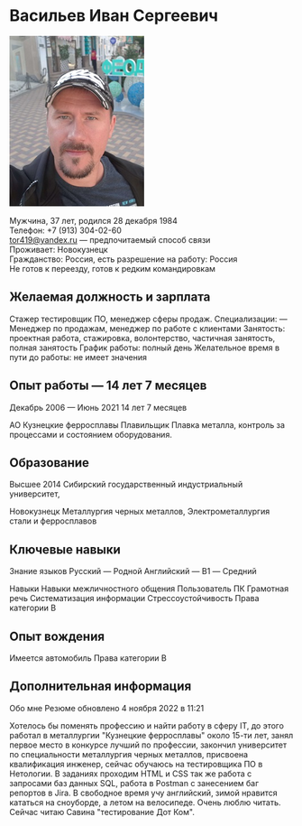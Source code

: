 # Васильев Иван Сергеевич
![фото](/img/1663158425981.JPEG)

Мужчина, 37 лет, родился 28 декабря 1984  
Телефон: +7 (913) 304-02-60  
tor419@yandex.ru — предпочитаемый способ связи  
Проживает: Новокузнецк  
Гражданство: Россия, есть разрешение на работу: Россия  
Не готов к переезду, готов к редким командировкам  

## Желаемая должность и зарплата
Стажер тестировщик ПО, менеджер сферы продаж.
Специализации:
— Менеджер по продажам, менеджер по работе с клиентами
Занятость: проектная работа, стажировка, волонтерство, частичная занятость,
полная занятость
График работы: полный день
Желательное время в пути до работы: не имеет значения

## Опыт работы — 14 лет 7 месяцев
Декабрь 2006 —
Июнь 2021
14 лет 7 месяцев

АО Кузнецкие ферросплавы
Плавильщик
Плавка металла, контроль за процессами и состоянием оборудования.

## Образование
Высшее
2014 Сибирский государственный индустриальный университет,

Новокузнецк
Металлургия черных металлов, Электрометаллургия стали и ферросплавов

## Ключевые навыки
Знание языков Русский — Родной
Английский — B1 — Средний

Навыки Навыки межличностного общения Пользователь ПК Грамотная речь
Систематизация информации Стрессоустойчивость Права категории B

## Опыт вождения
Имеется автомобиль
Права категории B

## Дополнительная информация
Обо мне
Резюме обновлено 4 ноября 2022 в 11:21

Хотелось бы поменять профессию и найти работу в сферу IT, до этого работал в металлургии
"Кузнецкие ферросплавы" около 15-ти лет, занял первое место в конкурсе лучший по
профессии, закончил университет по специальности металлургия черных металлов,
присвоена квалификация инженер, сейчас обучаюсь на тестировщика ПО в Нетологии. В
заданиях проходим HTML и CSS так же работа с запросами баз данных SQL, работа в Postman
с занесением баг репортов в Jira. В свободное время учу английский, зимой нравится
кататься на сноуборде, а летом на велосипеде. Очень люблю читать. Сейчас читаю Савина "тестирование Дот Ком".
